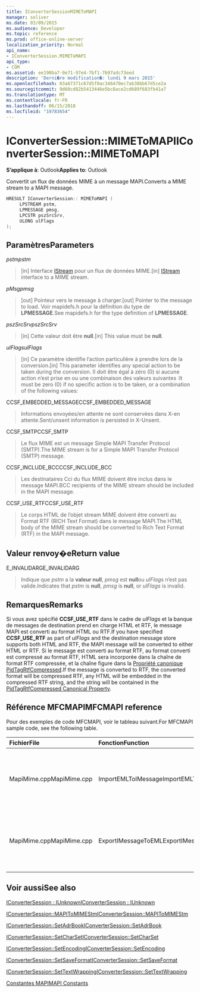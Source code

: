 ```yaml
---
title: IConverterSessionMIMEToMAPI
manager: soliver
ms.date: 03/09/2015
ms.audience: Developer
ms.topic: reference
ms.prod: office-online-server
localization_priority: Normal
api_name:
- IConverterSession.MIMEToMAPI
api_type:
- COM
ms.assetid: ee190ba7-9e71-97e4-7bf1-7b97adc73eed
description: 'Derni�re modification�: lundi 9 mars 2015'
ms.openlocfilehash: 03a67371c67d5f0ac346470ec7ab38bb67d5ce2a
ms.sourcegitcommit: 9d60cd82b5413446e5bc8ace2cd689f683fb41a7
ms.translationtype: MT
ms.contentlocale: fr-FR
ms.lasthandoff: 06/15/2018
ms.locfileid: "19783654"
---
```

# <a name="iconvertersessionmimetomapi"></a><span data-ttu-id="c1fc8-103">IConverterSession::MIMEToMAPI</span><span class="sxs-lookup"><span data-stu-id="c1fc8-103">IConverterSession::MIMEToMAPI</span></span>

  
  
<span data-ttu-id="c1fc8-104">**S’applique à**: Outlook</span><span class="sxs-lookup"><span data-stu-id="c1fc8-104">**Applies to**: Outlook</span></span> 
  
<span data-ttu-id="c1fc8-105">Convertit un flux de données MIME à un message MAPI.</span><span class="sxs-lookup"><span data-stu-id="c1fc8-105">Converts a MIME stream to a MAPI message.</span></span>
  
```cpp
HRESULT IConverterSession:: MIMEToMAPI ( 
     LPSTREAM pstm, 
     LPMESSAGE pmsg, 
     LPCSTR pszSrcSrv, 
     ULONG ulFlags 
);
```

## <a name="parameters"></a><span data-ttu-id="c1fc8-106">Paramètres</span><span class="sxs-lookup"><span data-stu-id="c1fc8-106">Parameters</span></span>

 <span data-ttu-id="c1fc8-107">_pstm_</span><span class="sxs-lookup"><span data-stu-id="c1fc8-107">_pstm_</span></span>
  
> <span data-ttu-id="c1fc8-108">[in] Interface [IStream](http://msdn.microsoft.com/fr-fr/library/aa380034%28VS.85%29.aspx) pour un flux de données MIME.</span><span class="sxs-lookup"><span data-stu-id="c1fc8-108">[in] [IStream](http://msdn.microsoft.com/fr-fr/library/aa380034%28VS.85%29.aspx) interface to a MIME stream.</span></span> 
    
 <span data-ttu-id="c1fc8-109">_pMsg_</span><span class="sxs-lookup"><span data-stu-id="c1fc8-109">_pmsg_</span></span>
  
> <span data-ttu-id="c1fc8-110">[out] Pointeur vers le message à charger.</span><span class="sxs-lookup"><span data-stu-id="c1fc8-110">[out] Pointer to the message to load.</span></span> <span data-ttu-id="c1fc8-111">Voir mapidefs.h pour la définition du type de **LPMESSAGE**.</span><span class="sxs-lookup"><span data-stu-id="c1fc8-111">See mapidefs.h for the type definition of **LPMESSAGE**.</span></span>
    
 <span data-ttu-id="c1fc8-112">_pszSrcSrv_</span><span class="sxs-lookup"><span data-stu-id="c1fc8-112">_pszSrcSrv_</span></span>
  
> <span data-ttu-id="c1fc8-113">[in] Cette valeur doit être **null**.</span><span class="sxs-lookup"><span data-stu-id="c1fc8-113">[in] This value must be **null**.</span></span>
    
 <span data-ttu-id="c1fc8-114">_ulFlags_</span><span class="sxs-lookup"><span data-stu-id="c1fc8-114">_ulFlags_</span></span>
  
> <span data-ttu-id="c1fc8-115">[in] Ce paramètre identifie l’action particulière à prendre lors de la conversion.</span><span class="sxs-lookup"><span data-stu-id="c1fc8-115">[in] This parameter identifies any special action to be taken during the conversion.</span></span> <span data-ttu-id="c1fc8-116">Il doit être égal à zéro (0) si aucune action n’est prise en ou une combinaison des valeurs suivantes :</span><span class="sxs-lookup"><span data-stu-id="c1fc8-116">It must be zero (0) if no specific action is to be taken, or a combination of the following values:</span></span>
    
<span data-ttu-id="c1fc8-117">CCSF_EMBEDDED_MESSAGE</span><span class="sxs-lookup"><span data-stu-id="c1fc8-117">CCSF_EMBEDDED_MESSAGE</span></span>
  
> <span data-ttu-id="c1fc8-118">Informations envoyées/en attente ne sont conservées dans X-en attente.</span><span class="sxs-lookup"><span data-stu-id="c1fc8-118">Sent/unsent information is persisted in X-Unsent.</span></span>
    
<span data-ttu-id="c1fc8-119">CCSF_SMTP</span><span class="sxs-lookup"><span data-stu-id="c1fc8-119">CCSF_SMTP</span></span>
  
> <span data-ttu-id="c1fc8-120">Le flux MIME est un message Simple MAPI Transfer Protocol (SMTP).</span><span class="sxs-lookup"><span data-stu-id="c1fc8-120">The MIME stream is for a Simple MAPI Transfer Protocol (SMTP) message.</span></span>
    
<span data-ttu-id="c1fc8-121">CCSF_INCLUDE_BCC</span><span class="sxs-lookup"><span data-stu-id="c1fc8-121">CCSF_INCLUDE_BCC</span></span>
  
> <span data-ttu-id="c1fc8-122">Les destinataires Cci du flux MIME doivent être inclus dans le message MAPI.</span><span class="sxs-lookup"><span data-stu-id="c1fc8-122">BCC recipients of the MIME stream should be included in the MAPI message.</span></span>
    
<span data-ttu-id="c1fc8-123">CCSF_USE_RTF</span><span class="sxs-lookup"><span data-stu-id="c1fc8-123">CCSF_USE_RTF</span></span>
  
> <span data-ttu-id="c1fc8-124">Le corps HTML de l’objet stream MIME doivent être converti au Format RTF (RICH Text Format) dans le message MAPI.</span><span class="sxs-lookup"><span data-stu-id="c1fc8-124">The HTML body of the MIME stream should be converted to Rich Text Format (RTF) in the MAPI message.</span></span>
    
## <a name="return-value"></a><span data-ttu-id="c1fc8-125">Valeur renvoy�e</span><span class="sxs-lookup"><span data-stu-id="c1fc8-125">Return value</span></span>

<span data-ttu-id="c1fc8-126">E_INVALIDARG</span><span class="sxs-lookup"><span data-stu-id="c1fc8-126">E_INVALIDARG</span></span>
  
> <span data-ttu-id="c1fc8-127">Indique que _pstm_ a la **valeur null**, _pmsg_ est **null**ou _ulFlags_ n’est pas valide.</span><span class="sxs-lookup"><span data-stu-id="c1fc8-127">Indicates that  _pstm_ is **null**,  _pmsg_ is **null**, or  _ulFlags_ is invalid.</span></span> 
    
## <a name="remarks"></a><span data-ttu-id="c1fc8-128">Remarques</span><span class="sxs-lookup"><span data-stu-id="c1fc8-128">Remarks</span></span>

<span data-ttu-id="c1fc8-129">Si vous avez spécifié **CCSF_USE_RTF** dans le cadre de _ulFlags_ et la banque de messages de destination prend en charge HTML et RTF, le message MAPI est converti au format HTML ou RTF.</span><span class="sxs-lookup"><span data-stu-id="c1fc8-129">If you have specified **CCSF_USE_RTF** as part of  _ulFlags_ and the destination message store supports both HTML and RTF, the MAPI message will be converted to either HTML or RTF.</span></span> <span data-ttu-id="c1fc8-130">Si le message est converti au format RTF, au format converti est compressé au format RTF, HTML sera incorporée dans la chaîne de format RTF compressée, et la chaîne figure dans la [Propriété canonique PidTagRtfCompressed](pidtagrtfcompressed-canonical-property.md).</span><span class="sxs-lookup"><span data-stu-id="c1fc8-130">If the message is converted to RTF, the converted format will be compressed RTF, any HTML will be embedded in the compressed RTF string, and the string will be contained in the [PidTagRtfCompressed Canonical Property](pidtagrtfcompressed-canonical-property.md).</span></span>
  
## <a name="mfcmapi-reference"></a><span data-ttu-id="c1fc8-131">Référence MFCMAPI</span><span class="sxs-lookup"><span data-stu-id="c1fc8-131">MFCMAPI reference</span></span>

<span data-ttu-id="c1fc8-132">Pour des exemples de code MFCMAPI, voir le tableau suivant.</span><span class="sxs-lookup"><span data-stu-id="c1fc8-132">For MFCMAPI sample code, see the following table.</span></span>
  
|<span data-ttu-id="c1fc8-133">**Fichier**</span><span class="sxs-lookup"><span data-stu-id="c1fc8-133">**File**</span></span>|<span data-ttu-id="c1fc8-134">**Fonction**</span><span class="sxs-lookup"><span data-stu-id="c1fc8-134">**Function**</span></span>|<span data-ttu-id="c1fc8-135">**Commentaire**</span><span class="sxs-lookup"><span data-stu-id="c1fc8-135">**Comment**</span></span>|
|:-----|:-----|:-----|
|<span data-ttu-id="c1fc8-136">MapiMime.cpp</span><span class="sxs-lookup"><span data-stu-id="c1fc8-136">MapiMime.cpp</span></span>  <br/> |<span data-ttu-id="c1fc8-137">ImportEMLToIMessage</span><span class="sxs-lookup"><span data-stu-id="c1fc8-137">ImportEMLToIMessage</span></span>  <br/> |<span data-ttu-id="c1fc8-138">MFCMAPI utilise MimeToMAPI pour convertir un fichier EML à un message MAPI.</span><span class="sxs-lookup"><span data-stu-id="c1fc8-138">MFCMAPI uses MimeToMAPI to convert an EML file to a MAPI message.</span></span>  <br/> |
|<span data-ttu-id="c1fc8-139">MapiMime.cpp</span><span class="sxs-lookup"><span data-stu-id="c1fc8-139">MapiMime.cpp</span></span>  <br/> |<span data-ttu-id="c1fc8-140">ExportIMessageToEML</span><span class="sxs-lookup"><span data-stu-id="c1fc8-140">ExportIMessageToEML</span></span>  <br/> |<span data-ttu-id="c1fc8-141">MFCMAPI utilise MAPIToMIMEStm pour convertir un message MAPI dans un fichier EML.</span><span class="sxs-lookup"><span data-stu-id="c1fc8-141">MFCMAPI uses MAPIToMIMEStm to convert a MAPI message to an EML file.</span></span>  <br/> |
   
## <a name="see-also"></a><span data-ttu-id="c1fc8-142">Voir aussi</span><span class="sxs-lookup"><span data-stu-id="c1fc8-142">See also</span></span>



[<span data-ttu-id="c1fc8-143">IConverterSession : IUnknown</span><span class="sxs-lookup"><span data-stu-id="c1fc8-143">IConverterSession : IUnknown</span></span>](iconvertersessioniunknown.md)
  
[<span data-ttu-id="c1fc8-144">IConverterSession::MAPIToMIMEStm</span><span class="sxs-lookup"><span data-stu-id="c1fc8-144">IConverterSession::MAPIToMIMEStm</span></span>](iconvertersession-mapitomimestm.md)
  
[<span data-ttu-id="c1fc8-145">IConverterSession::SetAdrBook</span><span class="sxs-lookup"><span data-stu-id="c1fc8-145">IConverterSession::SetAdrBook</span></span>](iconvertersession-setadrbook.md)
  
[<span data-ttu-id="c1fc8-146">IConverterSession::SetCharSet</span><span class="sxs-lookup"><span data-stu-id="c1fc8-146">IConverterSession::SetCharSet</span></span>](iconvertersession-setcharset.md)
  
[<span data-ttu-id="c1fc8-147">IConverterSession::SetEncoding</span><span class="sxs-lookup"><span data-stu-id="c1fc8-147">IConverterSession::SetEncoding</span></span>](iconvertersession-setencoding.md)
  
[<span data-ttu-id="c1fc8-148">IConverterSession::SetSaveFormat</span><span class="sxs-lookup"><span data-stu-id="c1fc8-148">IConverterSession::SetSaveFormat</span></span>](iconvertersession-setsaveformat.md)
  
[<span data-ttu-id="c1fc8-149">IConverterSession::SetTextWrapping</span><span class="sxs-lookup"><span data-stu-id="c1fc8-149">IConverterSession::SetTextWrapping</span></span>](iconvertersession-settextwrapping.md)


[<span data-ttu-id="c1fc8-150">Constantes MAPI</span><span class="sxs-lookup"><span data-stu-id="c1fc8-150">MAPI Constants</span></span>](mapi-constants.md)

